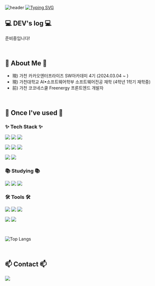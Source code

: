![header](https://capsule-render.vercel.app/api?type=waving&color=6994CDEE&text=&animation=twinkling&height=80)
[![Typing SVG](https://readme-typing-svg.demolab.com?font=Alkatra&weight=500&size=45&duration=3500&pause=3&color=6994CDEE&center=false&vCenter=false&multiline=true&repeat=true&width=1000&height=100&lines=Welcome+to+sojeong's+GitHub!👋)](https://git.io/typing-svg)

## 💻 DEV's log 💻
준비중입니다!

</br>

## :raised_hands: About Me :raised_hands:

- 現) 가천 카카오엔터프라이즈 SW아카데미 4기 (2024.03.04 ~ )
- 現) 가천대학교 AI•소프트웨어학부 소프트웨어전공 재학 (4학년 1학기 재학중)
- 前) 가천 코코네스쿨 Freenergy 프론트엔드 개발자

</br>

## 🔨 Once I've used 🔨

### ✨ Tech Stack ✨

  <img src="https://img.shields.io/badge/react-20232a.svg?style=for-the-badge&logo=react&logoColor=61DAFB" /> <img src="https://img.shields.io/badge/javascript-F7DF1E.svg?style=for-the-badge&logo=javascript&logoColor=20232a" /> <img src="https://img.shields.io/badge/firebase-FFCA28?style=for-the-badge&logo=firebase&logoColor=white">
  
  <img src="https://img.shields.io/badge/python-3670A0?style=for-the-badge&logo=python&logoColor=ffdd54" /> <img src="https://img.shields.io/badge/pandas-150458.svg?style=for-the-badge&logo=pandas&logoColor=white" /> <img src="https://img.shields.io/badge/Java-007396?style=for-the-badge&logo=Java&logoColor=white"> 

  <img src="https://img.shields.io/badge/mongoDB-47A248?style=for-the-badge&logo=MongoDB&logoColor=white" /> <img src="https://img.shields.io/badge/flutter-02569B?style=for-the-badge&logo=flutter&logoColor=white" />

### 📚 Studying 📚

<img src="https://img.shields.io/badge/mysql-4479A1?style=for-the-badge&logo=mysql&logoColor=white"> <img src="https://img.shields.io/badge/Spring Boot-6DB33F?style=for-the-badge&logo=spring boot&logoColor=white"> <img src="https://img.shields.io/badge/fastapi-009688?style=for-the-badge&logo=FastAPI&logoColor=white">

### 🛠 Tools 🛠

  <img src="https://img.shields.io/badge/github-181717.svg?style=for-the-badge&logo=github&logoColor=white" /> <img src="https://img.shields.io/badge/Notion-F3F3F3.svg?style=for-the-badge&logo=notion&logoColor=black" /> <img src="https://img.shields.io/badge/figma-F24E1E.svg?style=for-the-badge&logo=figma&logoColor=white" /> 
  
  <img src="https://img.shields.io/badge/VSCode-2C2C32.svg?style=for-the-badge&logo=visual-studio-code&logoColor=22ABF3" /> <img src="https://img.shields.io/badge/jupyter-2C2C32.svg?style=for-the-badge&logo=jupyter&logoColor=F37726" />

</br>

![Top Langs](https://github-readme-stats.vercel.app/api/top-langs/?username=2sojeong&layout=compact)

</br>


## 📫 Contact 📫

  <a href="mailto:dlgur200123@gmail.com">
    <img
      src="https://img.shields.io/badge/dlgur200123@gmail.com-D14836?style=for-the-badge&logo=gmail&logoColor=white"/>
  </a>

